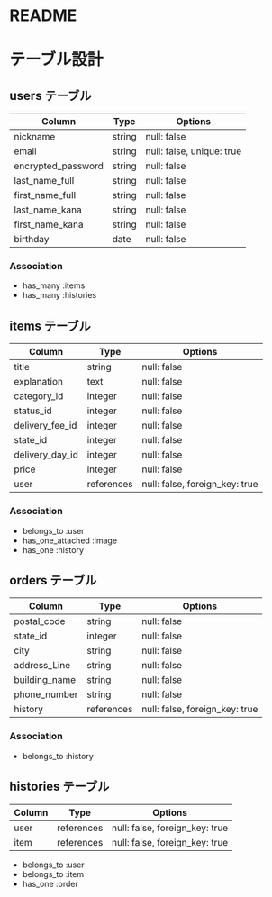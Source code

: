 # README

# テーブル設計

## users テーブル

| Column               | Type    | Options                   |
| -------------------- | ------- | ------------------------- |
| nickname             | string  | null: false               |
| email                | string  | null: false, unique: true | 
| encrypted_password   | string  | null: false               |
| last_name_full       | string  | null: false               |
| first_name_full      | string  | null: false               |
| last_name_kana       | string  | null: false               |
| first_name_kana      | string  | null: false               |
| birthday             | date    | null: false               |


### Association

- has_many :items
- has_many :histories



## items テーブル

| Column          | Type       | Options                        |
| --------------- | ---------- | ------------------------------ |
| title           | string     | null: false                    |
| explanation     | text       | null: false                    |
| category_id     | integer    | null: false                    |
| status_id       | integer    | null: false                    |
| delivery_fee_id | integer    | null: false                    |
| state_id        | integer    | null: false                    |
| delivery_day_id | integer    | null: false                    |
| price           | integer    | null: false                    |
| user            | references | null: false, foreign_key: true |


### Association

- belongs_to :user
- has_one_attached :image
- has_one :history



## orders テーブル

| Column               | Type       | Options                           |
| -------------------- | ---------- | --------------------------------- |
| postal_code          | string     | null: false                       |
| state_id             | integer    | null: false                       |
| city                 | string     | null: false                       |
| address_Line         | string     | null: false                       |
| building_name        | string     | null: false                       |
| phone_number         | string     | null: false                       |
| history              | references | null: false, foreign_key: true    |


### Association

- belongs_to :history



## histories テーブル

| Column  | Type       | Options                           |
| ------- | ---------- | --------------------------------- |
| user    | references | null: false, foreign_key: true    |
| item    | references | null: false, foreign_key: true    |



- belongs_to :user
- belongs_to :item 
- has_one :order
